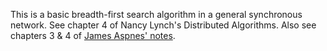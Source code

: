 This is a basic breadth-first search algorithm in a general synchronous network. See chapter 4 of Nancy Lynch's Distributed Algorithms. Also see chapters 3 & 4 of [James Aspnes' notes](https://www.cs.yale.edu/homes/aspnes/classes/465/notes.pdf).